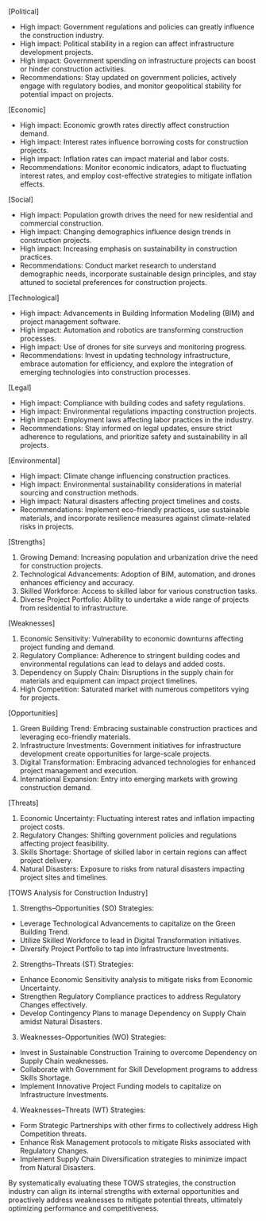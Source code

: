 [Political]
- High impact: Government regulations and policies can greatly influence the construction industry.
- High impact: Political stability in a region can affect infrastructure development projects.
- High impact: Government spending on infrastructure projects can boost or hinder construction activities.
- Recommendations: Stay updated on government policies, actively engage with regulatory bodies, and monitor geopolitical stability for potential impact on projects.

[Economic]
- High impact: Economic growth rates directly affect construction demand.
- High impact: Interest rates influence borrowing costs for construction projects.
- High impact: Inflation rates can impact material and labor costs.
- Recommendations: Monitor economic indicators, adapt to fluctuating interest rates, and employ cost-effective strategies to mitigate inflation effects.

[Social]
- High impact: Population growth drives the need for new residential and commercial construction.
- High impact: Changing demographics influence design trends in construction projects.
- High impact: Increasing emphasis on sustainability in construction practices.
- Recommendations: Conduct market research to understand demographic needs, incorporate sustainable design principles, and stay attuned to societal preferences for construction projects.

[Technological]
- High impact: Advancements in Building Information Modeling (BIM) and project management software.
- High impact: Automation and robotics are transforming construction processes.
- High impact: Use of drones for site surveys and monitoring progress.
- Recommendations: Invest in updating technology infrastructure, embrace automation for efficiency, and explore the integration of emerging technologies into construction processes.

[Legal]
- High impact: Compliance with building codes and safety regulations.
- High impact: Environmental regulations impacting construction projects.
- High impact: Employment laws affecting labor practices in the industry.
- Recommendations: Stay informed on legal updates, ensure strict adherence to regulations, and prioritize safety and sustainability in all projects.

[Environmental]
- High impact: Climate change influencing construction practices.
- High impact: Environmental sustainability considerations in material sourcing and construction methods.
- High impact: Natural disasters affecting project timelines and costs.
- Recommendations: Implement eco-friendly practices, use sustainable materials, and incorporate resilience measures against climate-related risks in projects.

[Strengths]
1. Growing Demand: Increasing population and urbanization drive the need for construction projects.
2. Technological Advancements: Adoption of BIM, automation, and drones enhances efficiency and accuracy.
3. Skilled Workforce: Access to skilled labor for various construction tasks.
4. Diverse Project Portfolio: Ability to undertake a wide range of projects from residential to infrastructure.

[Weaknesses]
1. Economic Sensitivity: Vulnerability to economic downturns affecting project funding and demand.
2. Regulatory Compliance: Adherence to stringent building codes and environmental regulations can lead to delays and added costs.
3. Dependency on Supply Chain: Disruptions in the supply chain for materials and equipment can impact project timelines.
4. High Competition: Saturated market with numerous competitors vying for projects.

[Opportunities]
1. Green Building Trend: Embracing sustainable construction practices and leveraging eco-friendly materials.
2. Infrastructure Investments: Government initiatives for infrastructure development create opportunities for large-scale projects.
3. Digital Transformation: Embracing advanced technologies for enhanced project management and execution.
4. International Expansion: Entry into emerging markets with growing construction demand.

[Threats]
1. Economic Uncertainty: Fluctuating interest rates and inflation impacting project costs.
2. Regulatory Changes: Shifting government policies and regulations affecting project feasibility.
3. Skills Shortage: Shortage of skilled labor in certain regions can affect project delivery.
4. Natural Disasters: Exposure to risks from natural disasters impacting project sites and timelines.

[TOWS Analysis for Construction Industry]

1. Strengths–Opportunities (SO) Strategies:
- Leverage Technological Advancements to capitalize on the Green Building Trend.
- Utilize Skilled Workforce to lead in Digital Transformation initiatives.
- Diversify Project Portfolio to tap into Infrastructure Investments.
  
2. Strengths–Threats (ST) Strategies:
- Enhance Economic Sensitivity analysis to mitigate risks from Economic Uncertainty.
- Strengthen Regulatory Compliance practices to address Regulatory Changes effectively.
- Develop Contingency Plans to manage Dependency on Supply Chain amidst Natural Disasters.

3. Weaknesses–Opportunities (WO) Strategies:
- Invest in Sustainable Construction Training to overcome Dependency on Supply Chain weaknesses.
- Collaborate with Government for Skill Development programs to address Skills Shortage.
- Implement Innovative Project Funding models to capitalize on Infrastructure Investments.

4. Weaknesses–Threats (WT) Strategies:
- Form Strategic Partnerships with other firms to collectively address High Competition threats.
- Enhance Risk Management protocols to mitigate Risks associated with Regulatory Changes.
- Implement Supply Chain Diversification strategies to minimize impact from Natural Disasters. 

By systematically evaluating these TOWS strategies, the construction industry can align its internal strengths with external opportunities and proactively address weaknesses to mitigate potential threats, ultimately optimizing performance and competitiveness.

